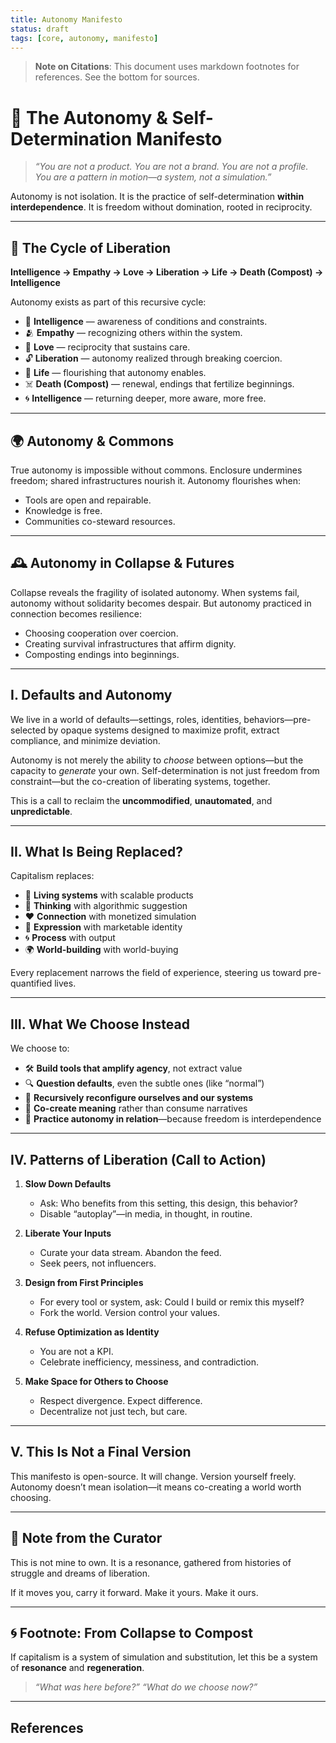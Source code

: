 ```yaml
---
title: Autonomy Manifesto
status: draft
tags: [core, autonomy, manifesto]
---
```


> **Note on Citations**: This document uses markdown footnotes for references. See the bottom for sources.

# 🌱 The Autonomy & Self-Determination Manifesto

> *“You are not a product. You are not a brand. You are not a profile. You are a pattern in motion—a system, not a simulation.”*

Autonomy is not isolation.
It is the practice of self-determination **within interdependence**.
It is freedom without domination, rooted in reciprocity.

---

## 🔁 The Cycle of Liberation

**Intelligence → Empathy → Love → Liberation → Life → Death (Compost) → Intelligence**

Autonomy exists as part of this recursive cycle:

* 🧠 **Intelligence** — awareness of conditions and constraints.
* 🫂 **Empathy** — recognizing others within the system.
* 💓 **Love** — reciprocity that sustains care.
* 🔓 **Liberation** — autonomy realized through breaking coercion.
* 🌱 **Life** — flourishing that autonomy enables.
* ☠️ **Death (Compost)** — renewal, endings that fertilize beginnings.
* 🌀 **Intelligence** — returning deeper, more aware, more free.

---

## 🌍 Autonomy & Commons

True autonomy is impossible without commons.
Enclosure undermines freedom; shared infrastructures nourish it.
Autonomy flourishes when:

* Tools are open and repairable.
* Knowledge is free.
* Communities co-steward resources.

---

## 🕰 Autonomy in Collapse & Futures

Collapse reveals the fragility of isolated autonomy.
When systems fail, autonomy without solidarity becomes despair.
But autonomy practiced in connection becomes resilience:

* Choosing cooperation over coercion.
* Creating survival infrastructures that affirm dignity.
* Composting endings into beginnings.

---

## I. Defaults and Autonomy

We live in a world of defaults—settings, roles, identities, behaviors—pre-selected by opaque systems designed to maximize profit, extract compliance, and minimize deviation.

Autonomy is not merely the ability to *choose* between options—but the capacity to *generate* your own.
Self-determination is not just freedom from constraint—but the co-creation of liberating systems, together.

This is a call to reclaim the **uncommodified**, **unautomated**, and **unpredictable**.

---

## II. What Is Being Replaced?

Capitalism replaces:

* 🌿 **Living systems** with scalable products
* 🧠 **Thinking** with algorithmic suggestion
* ❤️ **Connection** with monetized simulation
* 🎨 **Expression** with marketable identity
* 🌀 **Process** with output
* 🌍 **World-building** with world-buying

Every replacement narrows the field of experience, steering us toward pre-quantified lives.

---

## III. What We Choose Instead

We choose to:

* 🛠️ **Build tools that amplify agency**, not extract value
* 🔍 **Question defaults**, even the subtle ones (like “normal”)
* 🔁 **Recursively reconfigure ourselves and our systems**
* 🤝 **Co-create meaning** rather than consume narratives
* 🌱 **Practice autonomy in relation**—because freedom is interdependence

---

## IV. Patterns of Liberation (Call to Action)

1. **Slow Down Defaults**

   * Ask: Who benefits from this setting, this design, this behavior?
   * Disable “autoplay”—in media, in thought, in routine.

2. **Liberate Your Inputs**

   * Curate your data stream. Abandon the feed.
   * Seek peers, not influencers.

3. **Design from First Principles**

   * For every tool or system, ask: Could I build or remix this myself?
   * Fork the world. Version control your values.

4. **Refuse Optimization as Identity**

   * You are not a KPI.
   * Celebrate inefficiency, messiness, and contradiction.

5. **Make Space for Others to Choose**

   * Respect divergence. Expect difference.
   * Decentralize not just tech, but care.

---

## V. This Is Not a Final Version

This manifesto is open-source. It will change.
Version yourself freely.
Autonomy doesn’t mean isolation—it means co-creating a world worth choosing.

---

## 📝 Note from the Curator

This is not mine to own.
It is a resonance, gathered from histories of struggle and dreams of liberation.

If it moves you, carry it forward.
Make it yours. Make it ours.

---

## 🌀 Footnote: From Collapse to Compost

If capitalism is a system of simulation and substitution, let this be a system of **resonance** and **regeneration**.

> *“What was here before?”*
> *“What do we choose now?”*

---

## References

[^1]: Murray Bookchin, *The Ecology of Freedom* (1982).

[^2]: Silvia Federici, *Caliban and the Witch* (2004).

[^3]: Shoshana Zuboff, *The Age of Surveillance Capitalism* (2019).

[^4]: Yanis Varoufakis, *Technofeudalism: What Killed Capitalism* (2023).
